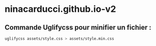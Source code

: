 # ninacarducci.github.io-v2

## Commande Uglifycss pour minifier un fichier :

```bash
uglifycss assets/style.css > assets/style.min.css
```
